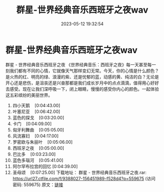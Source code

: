 ﻿---
title: 群星-世界经典音乐西班牙之夜wav
date: 2023-05-12 19:32:54
categories: 古典音乐、新世纪、纯音雅乐
tags: 纯音雅乐
---
# 群星-世界经典音乐西班牙之夜wav

群星 - 世界经典音乐西班牙之夜
《世界经典音乐：西班牙之夜》每一天甚至每一刻我们都有不同的心情，它就像天气那样变幻无常。今天，你的心情是什么颜色？是火热的红、明亮的绿、浪漫的紫、还是忧郁的蓝，动感的黄、纯洁的白？无论是开心还是悲伤，是沮丧还是兴奋那都是我们成长岁月中的点点滴滴，值得用心好好去感受。现在让我们深呼吸一下，闭上眼睛，慢慢的感受你内心的颜色。一起体验这五彩缤纷的美丽世界。
01. 四小天鹅    [0:04:43.00]
02. 叶塞尼亚    [0:06:42.00]
03. 蓝色的探戈    [0:03:20.00]
04. 卡门    [0:04:09.00]
05. 匈牙利舞曲    [0:05:05.00]
06. 风流寡妇    [0:04:17.00]
07. 罗密欧与朱丽叶    [0:05:06.00]
08. 西班牙之夜    [0:05:00.00]
09. 巴比多    [0:03:23.00]
10. 蓝色多瑙河    [0:05:41.00]
11. 阿尔罕布拉宫的回忆
[0:04:39.00]
12. 圣母颂    [0:07:25.00]
下载地址：
群星 - 世界经典音乐西班牙之夜.rar: https://url27.ctfile.com/f/9388027-156451989-f528d4?p=559675
(访问密码: 559675)
原文：[链接](https://blog.sina.com.cn/s/blog_1647c7e76010311ui.html)